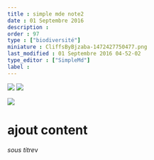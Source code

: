 ```yaml
---
title : simple mde note2
date : 01 Septembre 2016
description : 
order : 97
type : ["biodiversité"]
miniature : CliffsByBjzaba-1472427750477.png
last_modified : 01 Septembre 2016 04-52-02
type_editor : ["SimpleMd"]
label : 
---
```

![](http://admien33.github.io/lcb01/images/framboise-100by100-e17f0c.jpg)
![](http://admien33.github.io/lcb01/images/plan-googleearth-lacasebiocoutras-400by289-fdfd38.jpg)

![](https://drive.google.com/uc?export=view&id=0B5tGhUwjqeaCTnRJNkF2NTl5cGs)
# ajout content

*sous titre*v